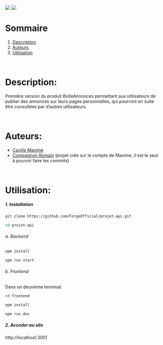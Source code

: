 ![](https://img.shields.io/badge/NESTJS-red?style=for-the-badge)
![](https://img.shields.io/badge/SQLite-blue?style=for-the-badge)

# Sommaire
1. [Description](#Description)
2. [Auteurs](#Auteurs)
3. [Utilisation](#Utilisation)

<br>

# <a name="Description">Description:</a>
Première version du produit BoiteAnnonces permettant aux utilisateurs de publier des annonces sur leurs pages personnelles, qui pourront en suite être consultées par d’autres utilisateurs. 

<br>

# <a name="Auteurs">Auteurs:</a>
- [Caville Maxime](https://github.com/ForgeOfficial)
- [Compagnon Romain](https://github.com/impelran) (projet créé sur le compte de Maxime, il est le seul à pouvoir faire les commits)

<br>

# <a name="Utilisation">Utilisation:</a>
##### 1. Installation
```bash
git clone https://github.com/ForgeOfficial/projet-api.git
```
```bash
cd projet-api
```
###### a. Backend
```bash
npm install
```
```bash
npm run start
```

###### b. Frontend
Dans un deuxieme terminal:
```bash
cd frontend
```
```bash
npm install
```
```bash
npm run dev
```

##### 2. Acceder au site
http://localhost:3001
